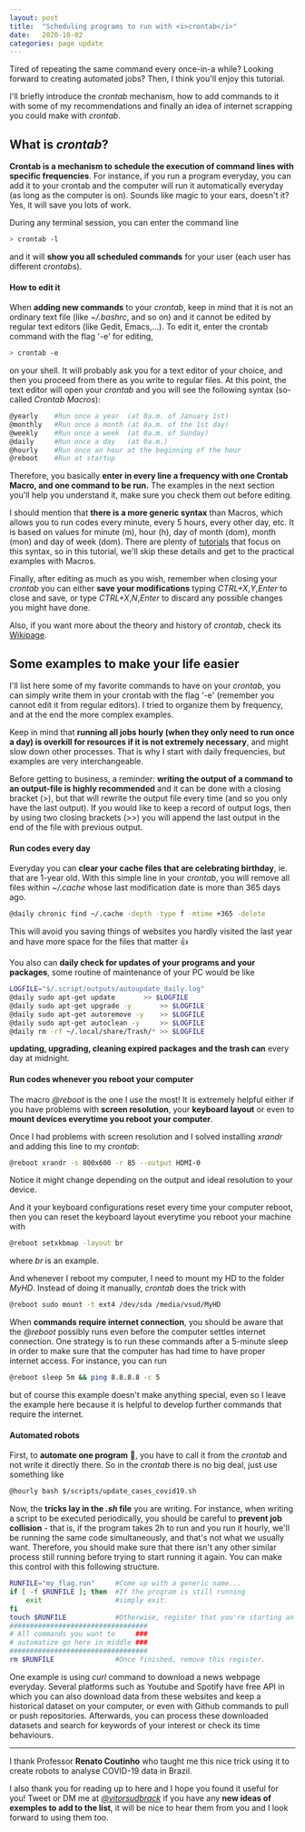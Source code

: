 ```yaml
---
layout: post
title:  "Scheduling programs to run with <i>crontab</i>"
date:   2020-10-02
categories: page update
---
```


Tired of repeating the same command every once-in-a while? Looking forward to creating automated jobs? Then, I think you'll enjoy this tutorial. 

I'll briefly introduce the *crontab* mechanism, how to add commands to it with some of my recommendations and finally an idea of internet scrapping you could make with *crontab*.

## What is *crontab*?

**Crontab is a mechanism to schedule the execution of command lines with specific frequencies**. For instance, if you run a program everyday, you can add it to your crontab and the computer will run it automatically everyday (as long as the computer is on). Sounds like magic to your ears, doesn't it? Yes, it will save you lots of work. 

During any terminal session, you can enter the command line
```sh
> crontab -l
```
and it will **show you all scheduled commands** for your user (each user has different *crontab*s). 

#### How to edit it

When **adding new commands** to your *crontab*, keep in mind that it is not an ordinary text file (like *~/.bashrc*, and so on) and it cannot be edited by regular text editors (like Gedit, Emacs,...). To edit it, enter the crontab command with the flag '-e' for editing,
```sh
> crontab -e
```
on your shell. It will probably ask you for a text editor of your choice, and then you proceed from there as you write to regular files.  At this point, the text editor will open your *crontab* and you will see the following syntax (so-called *Crontab Macros*):

```sh
@yearly    #Run once a year  (at 0a.m. of January 1st)
@monthly   #Run once a month (at 0a.m. of the 1st day)
@weekly	   #Run once a week  (at 0a.m. of Sunday)
@daily     #Run once a day   (at 0a.m.)
@hourly	   #Run once an hour at the beginning of the hour
@reboot	   #Run at startup
```
Therefore, you basically **enter in every line a frequency with one Crontab Macro, and one command to be run.** The examples in the next section you'll help you understand it, make sure you check them out before editing.

I should mention that **there is a more generic syntax** than Macros, which allows you to run codes every minute, every 5 hours, every other day, etc. It is based on values for minute (m), hour (h), day of month (dom), month (mon) and day of week (dom). There are plenty of [tutorials](https://code.tutsplus.com/tutorials/scheduling-tasks-with-cron-jobs--net-8800) that focus on this syntax, so in this tutorial, we'll skip these details and get to the practical examples with Macros.

Finally, after editing as much as you wish, remember when closing your *crontab* you can either **save your modifications** typing *CTRL+X*,*Y*,*Enter* to close and save, or type *CTRL+X*,*N*,*Enter* to discard any possible changes you might have done.

Also, if you want more about the theory and history of *crontab*, check its [Wikipage](https://en.wikipedia.org/wiki/Cron). 

## Some examples to make your life easier
I'll list here some of my favorite commands to have on your *crontab*, you can simply write them in your crontab with the flag '-e' (remember you cannot edit it from regular editors). I tried to organize them by frequency, and at the end the more complex examples.

Keep in mind that **running all jobs hourly (when they only need to run once a day) is overkill for resources if it is not extremely necessary**, and might slow down other processes. That is why I start with daily frequencies, but examples are very interchangeable.

Before getting to business, a reminder: **writing the output of a command to an output-file is highly recommended** and it can be done with a closing bracket (>), but that will rewrite the output file every time (and so you only have the last output). If you would like to keep a record of output logs, then by using two closing brackets (>\>) you will append the last output in the end of the file with previous output. 

#### Run codes every day

Everyday you can **clear your cache files that are celebrating birthday**, ie. that are 1-year old. With this simple line in your *crontab*, you will remove all files within *~/.cache* whose last modification date is more than 365 days ago.
```sh
@daily chronic find ~/.cache -depth -type f -mtime +365 -delete
```
This will avoid you saving things of websites you hardly visited the last year and have more space for the files that matter :+1:

You also can **daily check for updates of your programs and your packages**, some routine of maintenance of your PC would be like
```sh
LOGFILE="$/.script/outputs/autoupdate_daily.log"
@daily sudo apt-get update 	     >> $LOGFILE
@daily sudo apt-get upgrade -y       >> $LOGFILE
@daily sudo apt-get autoremove -y    >> $LOGFILE
@daily sudo apt-get autoclean -y     >> $LOGFILE
@daily rm -rf ~/.local/share/Trash/* >> $LOGFILE
```
**updating, upgrading, cleaning expired packages and the trash can** every day at midnight. 

#### Run codes whenever you reboot your computer

The macro *@reboot* is the one I use the most! It is extremely helpful either if you have problems with **screen resolution**, your **keyboard layout** or even to **mount devices everytime you reboot your computer**. 

Once I had problems with screen resolution and I solved installing *xrandr* and adding this line to my *crontab*:
```sh
@reboot xrandr -s 800x600 -r 85 --output HDMI-0
```
Notice it might change depending on the output and ideal resolution to your device. 

And it your keyboard configurations reset every time your computer reboot, then you can reset the keyboard layout everytime you reboot your machine with
```sh
@reboot setxkbmap -layout br
```
where *br* is an example. 

And whenever I reboot my computer, I need to mount my HD to the folder *MyHD*. Instead of doing it manually, *crontab* does the trick with
```sh
@reboot sudo mount -t ext4 /dev/sda /media/vsud/MyHD
```

When **commands require internet connection**, you should be aware that the *@reboot* possibly runs even before the computer settles internet connection. One strategy is to run these commands after a 5-minute sleep in order to make sure that the computer has had time to have proper internet access. For instance, you can run
```sh
@reboot sleep 5m && ping 8.8.8.8 -c 5
```
but of course this example doesn't make anything special, even so I leave the example here because it is helpful to develop further commands that require the internet. 

#### Automated robots

First, to **automate one program** :robot:, you have to call it from the *crontab* and not write it directly there. So in the *crontab* there is no big deal, just use something like
```sh
@hourly bash $/scripts/update_cases_covid19.sh
```

Now, the **tricks lay in the *.sh* file** you are writing. For instance, when writing a script to be executed periodically, you should be careful to **prevent job collision** - that is, if the program takes 2h to run and you run it hourly, we'll be running the same code simultaneously, and that's not what we usually want. 
Therefore, you should make sure that there isn't any other similar process still running before trying to start running it again. You can make this control with this following structure.

```sh
RUNFILE="my_flag.run"     #Come up with a generic name...
if [ -f $RUNFILE ]; then  #If the program is still running
    exit                  #simply exit. 
fi
touch $RUNFILE            #Otherwise, register that you're starting an execution.
##################################
# All commands you want to     ###
# automatize go here in middle ###
##################################
rm $RUNFILE               #Once finished, remove this register. 
```

One example is using *curl* command to download a news webpage everyday. Several platforms such as Youtube and Spotify have free API in which you can also download data from these websites and keep a historical dataset on your computer, or even with Github commands to pull or push repositories.  Afterwards, you can process these downloaded datasets and search for keywords of your interest or check its time behaviours. 


***

I thank Professor **Renato Coutinho** who taught me this nice trick using it to create robots to analyse COVID-19 data in Brazil. 

I also thank you for reading up to here and I hope you found it useful for you! Tweet or DM me at *[@vitorsudbrack](https://twitter.com/vitorsudbrack)* if you have any **new ideas of exemples to add to the list**, it will be nice to hear them from you and I look forward to using them too.


